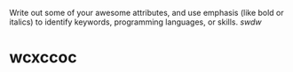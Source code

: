 Write out some of your awesome attributes, and use emphasis (like bold or italics) to identify keywords, programming languages, or skills. 
*swdw*
# wcxccoc
